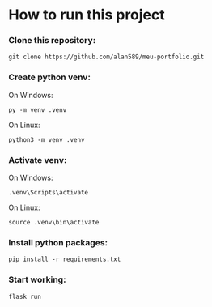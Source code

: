 # How to run this project

### Clone this repository:

```
git clone https://github.com/alan589/meu-portfolio.git
```

### Create python venv:

On Windows:
```
py -m venv .venv
```

On Linux:
```
python3 -m venv .venv
```

### Activate venv:

On Windows:
```
.venv\Scripts\activate
```

On Linux:
```
source .venv\bin\activate
```

### Install python packages:

```
pip install -r requirements.txt
```

### Start working:

```
flask run
```
